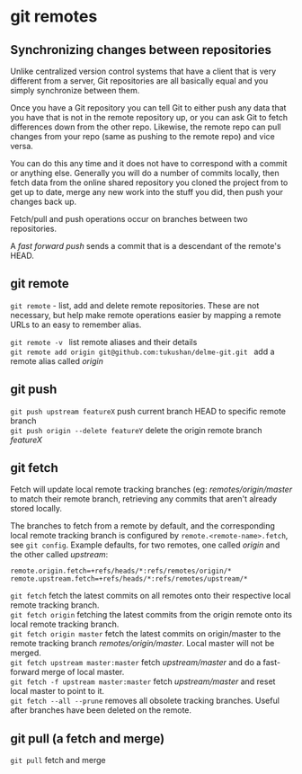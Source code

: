 # git remotes

## Synchronizing changes between repositories

Unlike centralized version control systems that have a client that is very different from a server, Git repositories are all basically equal and you simply synchronize between them.

Once you have a Git repository you can tell Git to either push any data that you have that is not in the remote repository up, or you can ask Git to fetch differences down from the other repo. Likewise, the remote repo can pull changes from your repo (same as pushing to the remote repo) and vice versa.

You can do this any time and it does not have to correspond with a commit or anything else. Generally you will do a number of commits locally, then fetch data from the online shared repository you cloned the project from to get up to date, merge any new work into the stuff you did, then push your changes back up.

Fetch/pull and push operations occur on branches between two repositories.

A *fast forward push* sends a commit that is a descendant of the remote's HEAD.

## git remote

`git remote` - list, add and delete remote repositories. These are not necessary, but help make remote operations easier by mapping a remote URLs to an easy to remember alias.

`git remote -v ` list remote aliases and their details  
`git remote add origin git@github.com:tukushan/delme-git.git ` add a remote alias called *origin*

## git push

`git push upstream featureX` push current branch HEAD to specific remote branch  
`git push origin --delete featureY` delete the origin remote branch *featureX*

## git fetch

Fetch will update local remote tracking branches (eg: *remotes/origin/master* to match their remote branch, retrieving any commits that aren't already stored locally. 

The branches to fetch from a remote by default, and the corresponding local remote tracking branch is configured by `remote.<remote-name>.fetch`, see `git config`. Example defaults, for two remotes, one called *origin* and the other called *upstream*:

```
remote.origin.fetch=+refs/heads/*:refs/remotes/origin/*
remote.upstream.fetch=+refs/heads/*:refs/remotes/upstream/*
```

`git fetch` fetch the latest commits on all remotes onto their respective local remote tracking branch.  
`git fetch origin` fetching the latest commits from the origin remote onto its local remote tracking branch.  
`git fetch origin master` fetch the latest commits on origin/master to the remote tracking branch *remotes/origin/master*. Local master will not be merged.   
`git fetch upstream master:master` fetch *upstream/master* and do a fast-forward merge of local master.  
`git fetch -f upstream master:master` fetch *upstream/master* and reset local master to point to it.  
`git fetch --all --prune` removes all obsolete tracking branches. Useful after branches have been deleted on the remote.  

## git pull (a fetch and merge)

`git pull` fetch and merge

